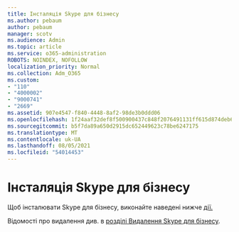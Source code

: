 ```yaml
---
title: Інсталяція Skype для бізнесу
ms.author: pebaum
author: pebaum
manager: scotv
ms.audience: Admin
ms.topic: article
ms.service: o365-administration
ROBOTS: NOINDEX, NOFOLLOW
localization_priority: Normal
ms.collection: Adm_O365
ms.custom:
- "110"
- "4000002"
- "9000741"
- "2669"
ms.assetid: 907e4547-f840-4448-8af2-98de3b0ddd06
ms.openlocfilehash: 1f24aaf32def8f500900437c848f2076491131ff615d874deb685ccb8c5f3271
ms.sourcegitcommit: b5f7da89a650d2915dc652449623c78be6247175
ms.translationtype: MT
ms.contentlocale: uk-UA
ms.lasthandoff: 08/05/2021
ms.locfileid: "54014453"
---
```

# <a name="install-skype-for-business"></a>Інсталяція Skype для бізнесу

Щоб інсталювати Skype для бізнесу, виконайте наведені нижче [дії.](https://support.office.com/article/Install-Skype-for-Business-8a0d4da8-9d58-44f9-9759-5c8f340cb3fb.aspx)

Відомості про видалення див. в [розділі Видалення Skype для бізнесу](https://support.office.com/article/uninstall-skype-for-business-28c4a036-7f22-406c-b7f4-87894cbaf902).